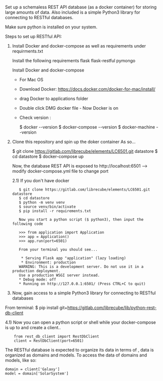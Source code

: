 Set up a schemaless REST API database (as a docker container) for storing large amounts of data.
Also included is a simple Python3 library for connecting to RESTful databases.

Make sure python is installed on your system. 

Steps to set up RESTful API:

1) Install Docker and docker-compose as well as requirements under requirments.txt
    
    Install the following requirements
      flask
	    flask-restful
	    pymongo
      
    Install Docker and docker-compose                    
    - For Mac OS
    - Download Docker: https://docs.docker.com/docker-for-mac/install/
    - drag Docker to applications folder
    - Double click DMG docker file - Now Docker is on
    
    - Check version :
    
    	$ docker --version
        $ docker-compose --version
        $ docker-machine --version
                      
2) Clone this repository and spin up the doker container
    As so...
    
    $ git clone https://gitlab.com/librecube/elements/LC6501.git datastore
    $ cd datastore
    $ docker-compose up 
    
    Now, the database REST API is exposed to http://localhost:6501
    --> modify docker-compose.yml file to change port
    
    2.1) If you don't have docker
    
          $ git clone https://gitlab.com/librecube/elements/LC6501.git datastore
          $ cd datastore
          $ python -m venv venv
          $ source venv/bin/activate
          $ pip install -r requirements.txt
          
          Now you start a python script ($ python3), then input the following code
    
          >>> from application import Application
          >>> app = Application()
          >>> app.run(port=6501)
          
          From your terminal you should see...
          
           * Serving Flask app "application" (lazy loading)
           * Environment: production
          WARNING: This is a development server. Do not use it in a production deployment.
          Use a production WSGI server instead.
          * Debug mode: off
          * Running on http://127.0.0.1:6501/ (Press CTRL+C to quit)

4) Now, gain access to a simple Python3 library for connecting to RESTful databases

  From terminal:
  $ pip install git+https://gitlab.com/librecube/lib/python-rest-db-client
  
  
  4.1) Now you can open a python script or shell while your docker-compose is up to and create a client..
      
        from rest_db_client import RestDbClient
        client = RestDbClient(port=6501)
        
The RESTful database is expected to organize its data in terms of , data is
organized as domains and models. To access the data of domains and models,
like so:

    domain = client['Galaxy']
    model = domain['SolarSystem']

      
      


    

